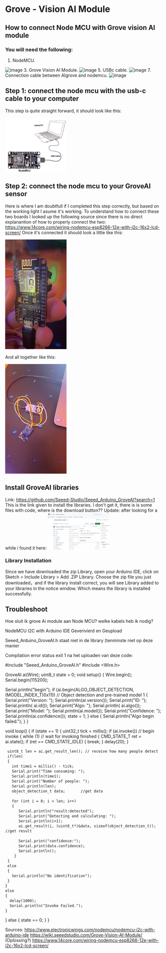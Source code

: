 # Grove - Vision AI Module
## How to connect Node MCU with Grove vision AI module
### You will need the following:
1. NodeMCU.
<img width="198" alt=image src="https://github.com/Nikolai05/IoT3/blob/main/">
3. Grove Vision AI Module.
<img width="198" alt=image src="https://github.com/Nikolai05/IoT3/blob/main/">
5. USBc cable.
<img width="198" alt=image src="https://github.com/Nikolai05/IoT3/blob/main/">
7. Connection cable between AIgrove and nodemcu.
<img width="198" alt=image src="https://github.com/Nikolai05/IoT3/blob/main/">

## Step 1: connect the node mcu with the usb-c cable to your computer
This step is quite straight forward, it should look like this:

<img width="198" alt=image src="https://github.com/Nikolai05/IoT3/blob/main/connectionnodemcu.webp">

## Step 2: connect the node mcu to your GroveAI sensor
Here is where I am doubtfull if I completed this step correctly, but based on the working light I asume it's working.
To understand how to connect these two boards I looked up the following source since there is no direct explanantion of how to properly connect the two:
https://www.14core.com/wiring-nodemcu-esp8266-12e-with-i2c-16x2-lcd-screen/
Once it's connected it should look a little like this:

<img width="198" alt=image src="https://github.com/Nikolai05/IoT3/blob/main/Pinsinpins.jpg">

And all together like this:

<img width="198" alt=image src="https://github.com/Nikolai05/IoT3/blob/main/connected.jpg">


## Install GroveAI libraries
Link: https://github.com/Seeed-Studio/Seeed_Arduino_GroveAI?search=1
This is the link given to install the libraries. I don't get it, there is is some files with code, where is the download button??
Update: after looking for a while i found it here:
<img width="198" alt=image src="https://github.com/Nikolai05/IoT3/blob/main/finally.PNG">

### Library Installation
Since we have downloaded the zip Library, open your Arduino IDE, click on Sketch > Include Library > Add .ZIP Library. Choose the zip file you just downloaded，and if the library install correct, you will see Library added to your libraries in the notice window. Which means the library is installed successfully.










## Troubleshoot
Hoe sluit ik grove Ai module aan Node MCU?
welke kabels heb ik nodig?

NodeMCU I2C with Arduino IDE
Geverivierd en Geupload

Seeed_Arduino_GroveAI.h staat niet in de library (tenminste niet op deze manier

Compilation error status exit 1 na het uploaden van deze code:

#include "Seeed_Arduino_GroveAI.h"
#include <Wire.h>

GroveAI ai(Wire);
uint8_t state = 0;
void setup()
{
  Wire.begin();
  Serial.begin(115200);

   Serial.println("begin");
  if (ai.begin(ALGO_OBJECT_DETECTION, (MODEL_INDEX_T)0x11)) // Object detection and pre-trained model 1
  {
    Serial.print("Version: ");
    Serial.println(ai.version());
    Serial.print("ID: ");
    Serial.println( ai.id());
    Serial.print("Algo: ");
    Serial.println( ai.algo());
    Serial.print("Model: ");
    Serial.println(ai.model());
    Serial.print("Confidence: ");
    Serial.println(ai.confidence());
    state = 1;
  }
  else
  {
    Serial.println("Algo begin failed.");
  }
}

void loop()
{
  if (state == 1)
  {
    uint32_t tick = millis();
    if (ai.invoke()) // begin invoke
    {
      while (1) // wait for invoking finished
      {
        CMD_STATE_T ret = ai.state();
        if (ret == CMD_STATE_IDLE)
        {
          break;
        }
        delay(20);
      }

     uint8_t len = ai.get_result_len(); // receive how many people detect
     if(len)
     {
       int time1 = millis() - tick;
       Serial.print("Time consuming: ");
       Serial.println(time1);
       Serial.print("Number of people: ");
       Serial.println(len);
       object_detection_t data;       //get data

       for (int i = 0; i < len; i++)
       {
          Serial.println("result:detected");
          Serial.print("Detecting and calculating: ");
          Serial.println(i+1);
          ai.get_result(i, (uint8_t*)&data, sizeof(object_detection_t)); //get result

          Serial.print("confidence:");
          Serial.print(data.confidence);
          Serial.println();
        }
     }
     else
     {
       Serial.println("No identification");
     }
    }
    else
    {
      delay(1000);
      Serial.println("Invoke Failed.");
    }
  }
  else
  {
    state == 0;
  }
}



Sources:
https://www.electronicwings.com/nodemcu/nodemcu-i2c-with-arduino-ide
https://wiki.seeedstudio.com/Grove-Vision-AI-Module/
(Oplossing?)
https://www.14core.com/wiring-nodemcu-esp8266-12e-with-i2c-16x2-lcd-screen/


